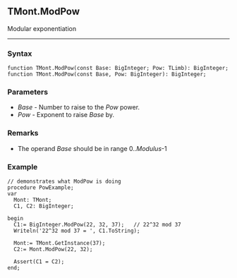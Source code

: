 ## TMont.ModPow

Modular exponentiation

---

### Syntax
```delphi
function TMont.ModPow(const Base: BigInteger; Pow: TLimb): BigInteger;
function TMont.ModPow(const Base, Pow: BigInteger): BigInteger;
```

### Parameters
*   *Base* - Number to raise to the *Pow* power.
*   *Pow* - Exponent to raise *Base* by.

### Remarks

*   The operand *Base* should be in range 0..*Modulus*-1

### Example
```delphi
// demonstrates what ModPow is doing
procedure PowExample;
var
  Mont: TMont;
  C1, C2: BigInteger;

begin
  C1:= BigInteger.ModPow(22, 32, 37);   // 22^32 mod 37
  Writeln('22^32 mod 37 = ', C1.ToString);

  Mont:= TMont.GetInstance(37);
  C2:= Mont.ModPow(22, 32);

  Assert(C1 = C2);
end;
```
